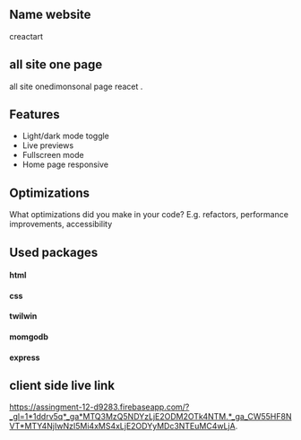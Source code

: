 
## Name website

creactart


## all site one page
all site onedimonsonal page reacet .
## Features

- Light/dark mode toggle
- Live previews
- Fullscreen mode
- Home page responsive


## Optimizations

What optimizations did you make in your code? E.g. refactors, performance improvements, accessibility


## Used packages

#### html
#### css
#### twilwin
#### momgodb
#### express



## client side live link 
https://assingment-12-d9283.firebaseapp.com/?_gl=1*1ddrv5q*_ga*MTQ3MzQ5NDYzLjE2ODM2OTk4NTM.*_ga_CW55HF8NVT*MTY4NjIwNzI5Mi4xMS4xLjE2ODYyMDc3NTEuMC4wLjA.